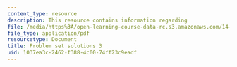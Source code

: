 ```yaml
---
content_type: resource
description: This resource contains information regarding
file: /media/https%3A/open-learning-course-data-rc.s3.amazonaws.com/14-471-public-economics-i-fall-2012/1037ea3c2462f3884c0074ff23c9eadf_MIT14_471F12_pset3_sol.pdf
file_type: application/pdf
resourcetype: Document
title: Problem set solutions 3
uid: 1037ea3c-2462-f388-4c00-74ff23c9eadf
---
```

